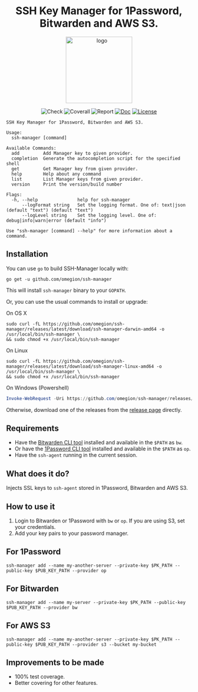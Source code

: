 <h1 align="center">
SSH Key Manager for 1Password, Bitwarden and AWS S3.
</h1>

<p align="center">
  <a href="https://ssh-manager.omegion.dev" target="_blank">
    <img width="180" src="https://ssh-manager.omegion.dev/img/logo.png" alt="logo">
  </a>
</p>

<p align="center">
    <img src="https://img.shields.io/github/workflow/status/omegion/ssh-manager/Code%20Check" alt="Check"></a>
    <img src="https://coveralls.io/repos/github/omegion/ssh-manager/badge.svg?branch=master" alt="Coverall"></a>
    <img src="https://goreportcard.com/badge/github.com/omegion/ssh-manager" alt="Report"></a>
    <a href="http://pkg.go.dev/github.com/omegion/ssh-manager"><img src="https://img.shields.io/badge/pkg.go.dev-doc-blue" alt="Doc"></a>
    <a href="https://github.com/omegion/ssh-manager/blob/master/LICENSE"><img src="https://img.shields.io/github/license/omegion/ssh-manager" alt="License"></a>
</p>

```shell
SSH Key Manager for 1Password, Bitwarden and AWS S3.

Usage:
  ssh-manager [command]

Available Commands:
  add         Add Manager key to given provider.
  completion  Generate the autocompletion script for the specified shell
  get         Get Manager key from given provider.
  help        Help about any command
  list        List Manager keys from given provider.
  version     Print the version/build number

Flags:
  -h, --help               help for ssh-manager
      --logFormat string   Set the logging format. One of: text|json (default "text") (default "text")
      --logLevel string    Set the logging level. One of: debug|info|warn|error (default "info")

Use "ssh-manager [command] --help" for more information about a command.
```

## Installation

You can use `go` to build SSH-Manager locally with:

```shell
go get -u github.com/omegion/ssh-manager
```

This will install `ssh-manager` binary to your `GOPATH`.

Or, you can use the usual commands to install or upgrade:

On OS X

```shell
sudo curl -fL https://github.com/omegion/ssh-manager/releases/latest/download/ssh-manager-darwin-amd64 -o /usr/local/bin/ssh-manager \
&& sudo chmod +x /usr/local/bin/ssh-manager
```

On Linux

```shell
sudo curl -fL https://github.com/omegion/ssh-manager/releases/latest/download/ssh-manager-linux-amd64 -o /usr/local/bin/ssh-manager \
&& sudo chmod +x /usr/local/bin/ssh-manager
```

On Windows (Powershell)

```powershell
Invoke-WebRequest -Uri https://github.com/omegion/ssh-manager/releases/latest/download/ssh-manager-windows-amd64 -OutFile $home\AppData\Local\Microsoft\WindowsApps\ssh-manager
```

Otherwise, download one of the releases from the [release page](https://github.com/omegion/ssh-manager/releases/)
directly.

## Requirements

* Have the [Bitwarden CLI tool](https://github.com/bitwarden/cli) installed and available in the `$PATH` as `bw`.
* Or have the [1Password CLI tool](https://1password.com/downloads/command-line/) installed and available in the `$PATH`
  as `op`.
* Have the `ssh-agent` running in the current session.

## What does it do?

Injects SSL keys to `ssh-agent` stored in 1Password, Bitwarden and AWS S3.

## How to use it

1. Login to Bitwarden or 1Password with `bw` or `op`. If you are using S3, set your credentials.
1. Add your key pairs to your password manager.

For 1Password
---

```shell
ssh-manager add --name my-another-server --private-key $PK_PATH --public-key $PUB_KEY_PATH --provider op
```

For Bitwarden
---

```shell
ssh-manager add --name my-server --private-key $PK_PATH --public-key $PUB_KEY_PATH --provider bw
```

For AWS S3
---

```shell
ssh-manager add --name my-another-server --private-key $PK_PATH --public-key $PUB_KEY_PATH --provider s3 --bucket my-bucket
```

## Improvements to be made

* 100% test coverage.
* Better covering for other features.

